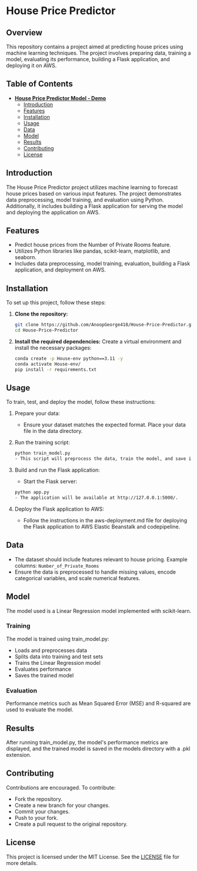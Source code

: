 # **House Price Predictor**

## Overview

This repository contains a project aimed at predicting house prices using machine learning techniques. The project involves preparing data, training a model, evaluating its performance, building a Flask application, and deploying it on AWS.

## Table of Contents

- [**House Price Predictor Model - Demo**](http://housepriceprediction-env.eba-2nsnmvcn.eu-north-1.elasticbeanstalk.com/)
  - [Introduction](#introduction)
  - [Features](#features)
  - [Installation](#installation)
  - [Usage](#usage)
  - [Data](#data)
  - [Model](#model)
  - [Results](#results)
  - [Contributing](#contributing)
  - [License](#license)

## Introduction

The House Price Predictor project utilizes machine learning to forecast house prices based on various input features. The project demonstrates data preprocessing, model training, and evaluation using Python. Additionally, it includes building a Flask application for serving the model and deploying the application on AWS.

## Features

- Predict house prices from the Number of Private Rooms feature.
- Utilizes Python libraries like pandas, scikit-learn, matplotlib, and seaborn.
- Includes data preprocessing, model training, evaluation, building a Flask application, and deployment on AWS.

## Installation

To set up this project, follow these steps:

1. **Clone the repository:**
   ```bash
   git clone https://github.com/AnoopGeorge418/House-Price-Predictor.git
   cd House-Price-Predictor

2. **Install the required dependencies:**
   Create a virtual environment and install the necessary packages:
    ```bash
    conda create -p House-env python==3.11 -y
    conda activate House-env/
    pip install -r requirements.txt

## Usage
To train, test, and deploy the model, follow these instructions:

1. Prepare your data:
    - Ensure your dataset matches the expected format. Place your data file in the data directory.

2. Run the training script:
   ```bash
   python train_model.py
   - This script will preprocess the data, train the model, and save it.

3. Build and run the Flask application:
    - Start the Flask server:
    ```bash
    python app.py
    - The application will be available at http://127.0.0.1:5000/.

4. Deploy the Flask application to AWS:
    - Follow the instructions in the aws-deployment.md file for deploying the Flask application to AWS Elastic Beanstalk and codepipeline.

## Data
   - The dataset should include features relevant to house pricing. Example columns: `Number_of_Private_Rooms`
   - Ensure the data is preprocessed to handle missing values, encode categorical variables, and scale numerical features.

## Model
The model used is a Linear Regression model implemented with scikit-learn.

### Training
The model is trained using train_model.py:
- Loads and preprocesses data
- Splits data into training and test sets
- Trains the Linear Regression model
- Evaluates performance
- Saves the trained model

### Evaluation
Performance metrics such as Mean Squared Error (MSE) and R-squared are used to evaluate the model.

## Results
After running train_model.py, the model's performance metrics are displayed, and the trained model is saved in the models directory with a .pkl extension.

## Contributing
Contributions are encouraged. To contribute:
- Fork the repository.
- Create a new branch for your changes.
- Commit your changes.
- Push to your fork.
- Create a pull request to the original repository.

## License
This project is licensed under the MIT License. See the [LICENSE](https://github.com/AnoopGeorge418/House-Price-Predictor?tab=MIT-1-ov-file) file for more details.
